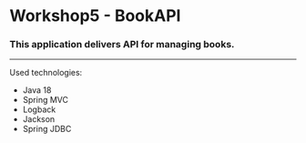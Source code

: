# Workshop5 - BookAPI

### This application delivers API for managing books.

*** 
Used technologies:
* Java 18
* Spring MVC
* Logback
* Jackson
* Spring JDBC
